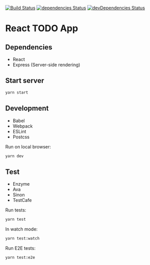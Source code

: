 [![Build Status](https://travis-ci.org/ybiquitous/react-todo.svg)](https://travis-ci.org/ybiquitous/react-todo)
[![dependencies Status](https://david-dm.org/ybiquitous/react-todo/status.svg)](https://david-dm.org/ybiquitous/react-todo)
[![devDependencies Status](https://david-dm.org/ybiquitous/react-todo/dev-status.svg)](https://david-dm.org/ybiquitous/react-todo?type=dev)

# React TODO App

## Dependencies

- React
- Express (Server-side rendering)

## Start server

```sh
yarn start
```

## Development

- Babel
- Webpack
- ESLint
- Postcss

Run on local browser:

```sh
yarn dev
```

## Test

- Enzyme
- Ava
- Sinon
- TestCafe

Run tests:

```sh
yarn test
```

In watch mode:

```sh
yarn test:watch
```

Run E2E tests:

```sh
yarn test:e2e
```
